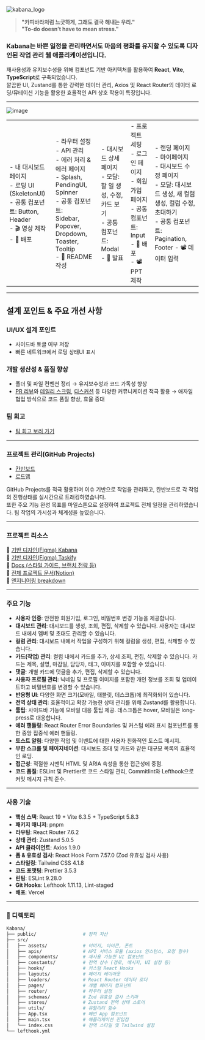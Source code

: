 ![kabana_logo](https://github.com/user-attachments/assets/3272c820-e8df-45d6-8f7b-86a26394abd6)

> **"카피바라처럼 느긋하게, 그래도 결국 해내는 우리."**  
> **"To-do doesn’t have to mean stress."**

### Kabana는 바쁜 일정을 관리하면서도 마음의 평화를 유지할 수 있도록 디자인된 작업 관리 웹 애플리케이션입니다.

재사용성과 유지보수성을 위해 컴포넌트 기반 아키텍처를 활용하여 **React**, **Vite**, **TypeScript**로 구축되었습니다.  
깔끔한 UI, Zustand를 통한 강력한 데이터 관리, Axios 및 React Router의 데이터 로딩/뮤테이션 기능을 활용한 효율적인 API 상호 작용이 특징입니다.

---

![image](https://github.com/user-attachments/assets/f79cb057-8ff3-4685-8c3e-48a073188bb2)

<table>
  <tr>
    <td>
      - 내 대시보드 페이지<br>
      - 로딩 UI (SkeletonUI)<br>
      - 공통 컴포넌트: Button, Header <br>
      - 🎬 영상 제작<br>
      - 🚀 배포<br>
    </td>
    <td>
      - 라우터 설정<br>
      - API 관리<br>
      - 에러 처리 & 에러 페이지<br>
      - Splash, PendingUI, Spinner<br>
      - 공통 컴포넌트: <br>
        Sidebar, Popover, Dropdown, Toaster, Tooltip<br>
      - 📘 README 작성
    </td>
    <td>
      - 대시보드 상세 페이지<br>
      - 모달: 할 일 생성, 수정, 카드 보기<br>
      - 공통 컴포넌트: Modal<br>
      - 📢 발표
    </td>
    <td>
      - 프로젝트 세팅<br>
      - 로그인 페이지<br>
      - 회원가입 페이지<br>
      - 공통 컴포넌트: Input<br>
      - 🚀 배포<br>
      - 📽 PPT 제작
    </td>
    <td>
      - 랜딩 페이지<br>
      - 마이페이지<br>
      - 대시보드 수정 페이지<br>
      - 모달: 대시보드 생성, 새 컬럼 생성, 컬럼 수정, 초대하기<br>
      - 공통 컴포넌트: Pagination, Footer
      - 📽 데이터 입력 
    </td>
  </tr>
</table>

---

## 설계 포인트 & 주요 개선 사항

### UI/UX 설계 포인트

- 사이드바 토글 여부 저장
- 빠른 네트워크에서 로딩 상태UI 표시

### 개발 생산성 & 품질 향상

- 폴더 및 파일 컨벤션 정리 → 유지보수성과 코드 가독성 향상<br>
- [PR 리뷰](https://github.com/Kabana-FE/Kabana/pulls?q=is%3Apr+is%3Aclosed)와 [데일리 스크럼](https://github.com/Kabana-FE/Kabana/discussions/categories/6%EC%9B%94-7%EC%9D%BC), [디스커션](https://github.com/Kabana-FE/Kabana/discussions) 등 다양한 커뮤니케이션 적극 활용 → 애자일 협업 방식으로 코드 품질 향상, 효율 증대<br>

<!--
### 트러블슈팅

> 🌟 [더 많은 트러블 슈팅을 보고싶다면 이곳을 클릭해 확인하세요.](https://github.com/Kabana-FE/Kabana/discussions/categories/trouble-shooting)
>
> | 문제 상황                                                                                         | 해결 방법                                                  | 작성자 |
> | :------------------------------------------------------------------------------------------------ | :--------------------------------------------------------- | :----- |
> | [](https://github.com/StarSync-FE/StarSync/discussions/67)                          | Axios Interceptor로 30초 동안 자동 재시도                  | 송시은 |
> | [로딩 상태 관리<br>- splash screen 이슈](https://github.com/StarSync-FE/StarSync/discussions/138) | Splash Screen 종료 타이밍을 navigation state 기반으로 제어 | 송시은 |
> | [스타일 린트 설정 문제](https://github.com/StarSync-FE/StarSync/discussions/134)                  | lefthook 코드 품질 관리 자동화 시도                        | 박지섭 |
> | [에러 바운더리 적용 범위 설정](https://github.com/StarSync-FE/StarSync/discussions/300)           | Global / API / Render 에러 바운더리를 명확히 분리 적용     | 송시은 |
> | [Git 이전 커밋 수정 방법 문제](https://github.com/StarSync-FE/StarSync/discussions/71)            | `git rebase -i`, `git reset --soft` 명령어를 활용          | 전유진 |
> | [export default 충돌 문제](https://github.com/StarSync-FE/StarSync/discussions/98)                | default as 로 통일하여 모듈 충돌 방지                      | 전유진 |
> | [facepaint 사용 관련 이슈](https://github.com/StarSync-FE/StarSync/discussions/314)               | null병합 연산자 사용 관리                                  | 조인성 |

### TIL

> 🌟 [더 많은 TIL을 보고 싶다면 이곳을 클릭해 확인하세요.](https://github.com/Kabana-FE/Kabana/discussions/categories/til)
>
> | 제목                                                                                                          | 작성자                         |
> | :------------------------------------------------------------------------------------------------------------ | :----------------------------- |
> | [폴더 배럴 패턴을 적용하며 구조적 설계의 중요성 이해](https://github.com/StarSync-FE/StarSync/discussions/60) | 송시은                         |
> | [극단의 칼라 사용 지양 및 색상 조화 고려](https://github.com/StarSync-FE/StarSync/discussions/68)             | 송시은, 박지섭                 |
> | [SPA 구조 설계 시 시멘틱 태그 계층화 고려](https://github.com/StarSync-FE/StarSync/discussions/61)            | 송시은, 전유진                 |
> | [모달 컴포넌트 관리 위치의 중요성 인식](https://github.com/StarSync-FE/StarSync/discussions/63)               | 송시은, 손수진, 전유진, 조인성 |
> | [프로젝트 협업에서 배운 점](https://github.com/StarSync-FE/StarSync/discussions/74)                           | 전유진, 손수진                 |
> | [동일 페이지 navigation 클릭 시 새로고침 여부 결정](https://github.com/StarSync-FE/StarSync/discussions/306)  | 송시은, 박지섭                 |
> | [useLoaderData()를 사용했을 때 최신 상태 반영](https://github.com/StarSync-FE/StarSync/discussions/323)       | 조인성                         |
이 부분은 주석입니다. 마크다운 렌더링 시 출력되지 않음 -->

### 팀 회고

- [팀 회고 보러 가기](https://github.com/Kabana-FE/Kabana/discussions/138)

---

### 프로젝트 관리(GitHub Projects)

- [칸반보드](https://github.com/orgs/Kabana-FE/projects/3/views/1)
- [로드맵](https://github.com/orgs/Kabana-FE/projects/3/views/4)

GitHub Projects를 적극 활용하며 이슈 기반으로 작업을 관리하고, 칸반보드로 각 작업의 진행상태를 실시간으로 트래킹하였습니다. <br>
또한 주요 기능 완성 목표를 마일스톤으로 설정하여 프로젝트 전체 일정을 관리하였습니다. 팀 작업의 가시성과 체계성을 높였습니다.

---

### 프로젝트 리소스

🔗 [기반 디자인(Figma) Kabana](https://www.figma.com/design/O0wvflDySgeIdkzzoEq1qa/Kabana?node-id=0-1&p=f&t=JIlWjJxoneJvCJZb-0)<br>
🔗 [기반 디자인(Figma) Taskify](https://www.figma.com/design/O0wvflDySgeIdkzzoEq1qa/Kabana?node-id=0-1&p=f&t=FL3yVfKPruMCBwwv-0)<br>
🔗 [Docs (스타일 가이드, 브랜치 전략 등)](https://github.com/Kabana-FE/Kabana/discussions/categories/docs-convention-r-r-etc)<br>
🔗 [전체 프로젝트 문서(Notion)](https://brazen-gopher-e81.notion.site/Kabana-1f4692e2f1d0800a979fce7058096a33?source=copy_link)<br>
🔗 [엔지니어링 breakdown](https://github.com/Kabana-FE/Kabana/discussions/categories/engineering-breakdown)<br>

---

### 주요 기능

- **사용자 인증**: 안전한 회원가입, 로그인, 비밀번호 변경 기능을 제공합니다.
- **대시보드 관리**: 대시보드를 생성, 조회, 편집, 삭제할 수 있습니다. 사용자는 대시보드 내에서 멤버 및 초대도 관리할 수 있습니다.
- **컬럼 관리**: 대시보드 내에서 작업을 구성하기 위해 컬럼을 생성, 편집, 삭제할 수 있습니다.
- **카드(작업) 관리**: 컬럼 내에서 카드를 추가, 상세 조회, 편집, 삭제할 수 있습니다. 카드는 제목, 설명, 마감일, 담당자, 태그, 이미지를 포함할 수 있습니다.
- **댓글**: 개별 카드에 댓글을 추가, 편집, 삭제할 수 있습니다.
- **사용자 프로필 관리**: 닉네임 및 프로필 이미지를 포함한 개인 정보를 조회 및 업데이트하고 비밀번호를 변경할 수 있습니다.
- **반응형 UI**: 다양한 화면 크기(모바일, 태블릿, 데스크톱)에 최적화되어 있습니다.
- **전역 상태 관리**: 효율적이고 확장 가능한 상태 관리를 위해 Zustand를 활용합니다.
- **툴팁**: 사이드바 기능에 모바일 대응 툴팁 제공. 데스크톱은 hover, 모바일은 long-press로 대응합니다.
- **에러 핸들링**: React Router Error Boundaries 및 커스텀 에러 표시 컴포넌트를 통한 중앙 집중식 에러 핸들링.
- **토스트 알림**: 다양한 작업 및 이벤트에 대한 사용자 친화적인 토스트 메시지.
- **무한 스크롤 및 페이지네이션**: 대시보드 초대 및 카드와 같은 대규모 목록의 효율적인 로딩.
- **접근성**: 적절한 시맨틱 HTML 및 ARIA 속성을 통한 접근성에 중점.
- **코드 품질**: ESLint 및 Prettier로 코드 스타일 관리, Commitlint와 Lefthook으로 커밋 메시지 규칙 준수.

---

### 사용 기술

- **핵심 스택**: React 19 + Vite 6.3.5 + TypeScript 5.8.3
- **패키지 매니저**: pnpm
- **라우팅**: React Router 7.6.2
- **상태 관리**: Zustand 5.0.5
- **API 클라이언트**: Axios 1.9.0
- **폼 & 유효성 검사**: React Hook Form 7.57.0 (Zod 유효성 검사 사용)
- **스타일링**: Tailwind CSS 4.1.8
- **코드 포맷팅**: Prettier 3.5.3
- **린팅**: ESLint 9.28.0
- **Git Hooks**: Lefthook 1.11.13, Lint-staged
- **배포**: Vercel

---

### 📁 디렉토리

```bash
Kabana/
├── public/                 # 정적 자산
├── src/
│   ├── assets/             # 이미지, 아이콘, 폰트
│   ├── apis/               # API 서비스 모듈 (axios 인스턴스, 요청 함수)
│   ├── components/         # 재사용 가능한 UI 컴포넌트
│   ├── constants/          # 전역 상수 (경로, 메시지, UI 설정 등)
│   ├── hooks/              # 커스텀 React Hooks
│   ├── layouts/            # 페이지 레이아웃
│   ├── loaders/            # React Router 데이터 로더
│   ├── pages/              # 개별 페이지 컴포넌트
│   ├── router/             # 라우터 설정
│   ├── schemas/            # Zod 유효성 검사 스키마
│   ├── stores/             # Zustand 전역 상태 스토어
│   ├── utils/              # 유틸리티 함수
│   ├── App.tsx             # 메인 App 컴포넌트
│   ├── main.tsx            # 애플리케이션 진입점
│   └── index.css           # 전역 스타일 및 Tailwind 설정
└── lefthook.yml
```
